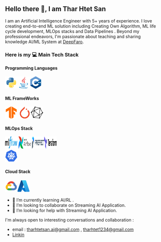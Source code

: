 
## Hello there 👋, I am Thar Htet San

I am an Artificial Intelligence Engineer with 5+ years of experience. I love creating end-to-end ML solution including Creating Own Algorithm, ML life cycle development, MLOps stacks and  Data Pipelines
. Beyond my professional endeavors, I'm passionate about teaching and sharing knowledge AI/ML System at [DeepFaro](https://www.youtube.com/@deepfaro). 


### Here is my  💻 Main Tech Stack

#### Programming Languages
<img src="https://github.com/devicons/devicon/blob/master/icons/python/python-original.svg" alt="python logo" width="40" height="40" /><img src="https://github.com/devicons/devicon/blob/master/icons/java/java-original.svg" alt="python logo" width="40" height="40" /><img src="https://github.com/devicons/devicon/blob/master/icons/cplusplus/cplusplus-original.svg" alt="python logo" width="40" height="40" />


#### ML FrameWorks
<img src="./images/tensorflow-original.svg" alt="tensorflow logo" width="40" height="40" /> <img src="./images/pytorch-original.svg" alt="pytorch logo" width="40" height="40" /><img src="./images/onnx.svg" alt="pytorch logo" width="40" height="40" />



#### MLOps Stack
<img src="./images/mlflow.svg" alt="tensorflow logo" width="40" height="40" /> <img src="./images/airflow.svg" alt="tensorflow logo" width="40" height="40" /> <img src="./images/prefect.svg" alt="tensorflow logo" width="40" height="40" /><img src="./images/terraform.svg" alt="tensorflow logo" width="40" height="40" />  
<img src="./images/kubernetes.svg" alt="tensorflow logo" width="40" height="40" /> 




#### Cloud Stack
<img src="https://github.com/devicons/devicon/blob/master/icons/googlecloud/googlecloud-original.svg" alt="GCP logo" width="40" height="40" /><img src="https://github.com/devicons/devicon/blob/master/icons/azure/azure-original.svg" alt="GCP logo" width="40" height="40" />










  - 🌱 I’m currently learning AI/RL .
  - 👯 I’m looking to collaborate on Streaming AI Application.
  - 🤔 I’m looking for help with Streaming AI Application.
    

I'm always open to interesting conversations and collaboration :
- email : tharhtetsan.ai@gmail.com , tharhtet1234@gmail.com
- [Linkin](https://www.linkedin.com/in/thar-htet-san-411a77164/) 

